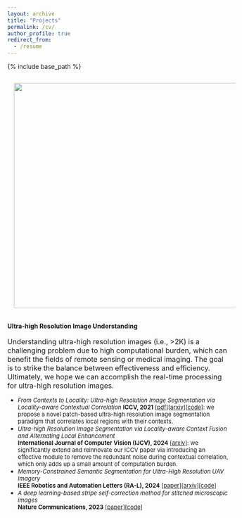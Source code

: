 ```yaml
---
layout: archive
title: "Projects"
permalink: /cv/
author_profile: true
redirect_from:
  - /resume
---
```


{% include base_path %}
<!-- <img src='/images/zhu_aaai23_UDA.png' width="100" style="float: left; margin: 15px"> -->
<img src="https://csip.fzu.edu.cn/wp-content/uploads/2021/09/iccv21.png" width="512" style="float: center; margin: 15px"><br /><br />
**Ultra-high Resolution Image Understanding** <br /><br />
<span style="font-size:16px;">Understanding ultra-high resolution images (i.e., >2K) is a challenging problem due to high computational burden, which can benefit the fields of remote sensing or medical imaging. The goal is to strike the balance between effectiveness and efficiency. Ultimately, we hope we can accomplish the real-time processing for ultra-high resolution images.</span><br>
* <span style="font-size:13px;">*From Contexts to Locality: Ultra-high Resolution Image Segmentation via Locality-aware Contextual Correlation* **ICCV, 2021** [[pdf](https://openaccess.thecvf.com/content/ICCV2021/papers/Li_From_Contexts_to_Locality_Ultra-High_Resolution_Image_Segmentation_via_Locality-Aware_ICCV_2021_paper.pdf)][[arxiv](https://arxiv.org/abs/2109.02580)][[code](https://github.com/liqiokkk/FCtL)]: we propose a novel patch-based ultra-high resolution image segmentation paradigm that correlates local regions with their contexts.</span>
* <span style="font-size:13px;">*Ultra-high Resolution Image Segmentation via Locality-aware Context Fusion and Alternating Local Enhancement*<br>**International Journal of Computer Vision (IJCV), 2024** [[arxiv](https://arxiv.org/abs/2109.02580)]: we significantly extend and reinnovate our ICCV paper via introducing an effective module to remove the redundant noise during contextual correlation, which only adds up a small amount of computation burden.</span>
* <span style="font-size:13px;">*Memory-Constrained Semantic Segmentation for Ultra-High Resolution UAV Imagery*<br>**IEEE Robotics and Automation Letters (RA-L), 2024** [[paper](https://ieeexplore.ieee.org/document/10380673)][[arxiv](https://arxiv.org/abs/2310.04721)][[code](https://github.com/liqiokkk/SGHRQ)]</span>
* <span style="font-size:13px;">*A deep learning-based stripe self-correction method for stitched microscopic images*<br>**Nature Communications, 2023** [[paper](https://www.nature.com/articles/s41467-023-41165-1)][[code](https://github.com/lxxcontinue/SSCOR)]</span>
